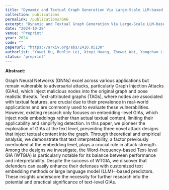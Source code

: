 ```yaml
---
title: "Dynamic and Textual Graph Generation Via Large-Scale LLM-based Agent Simulation"
collection: publications
permalink: /publications/GAG
excerpt: "Dynamic and Textual Graph Generation Via Large-Scale LLM-based Agent Simulation"
date: "2024-10-28"
venue: "Preprint"
year: 2024
code: ""
paperurl: "https://arxiv.org/abs/2410.05130"
authorlist: "Yuwei Hu, Runlin Lei, Xinyi Huang, Zhewei Wei, Yongchao Liu"
status: 'preprint'
---
```

**Abstract:**

Graph Neural Networks (GNNs) excel across various applications but remain vulnerable to adversarial attacks, particularly Graph Injection Attacks (GIAs), which inject malicious nodes into the original graph and pose realistic threats. Text-attributed graphs (TAGs), where nodes are associated with textual features, are crucial due to their prevalence in real-world applications and are commonly used to evaluate these vulnerabilities. However, existing research only focuses on embedding-level GIAs, which inject node embeddings rather than actual textual content, limiting their applicability and simplifying detection. In this paper, we pioneer the exploration of GIAs at the text level, presenting three novel attack designs that inject textual content into the graph. Through theoretical and empirical analysis, we demonstrate that text interpretability, a factor previously overlooked at the embedding level, plays a crucial role in attack strength. Among the designs we investigate, the Word-frequency-based Text-level GIA (WTGIA) is particularly notable for its balance between performance and interpretability. Despite the success of WTGIA, we discover that defenders can easily enhance their defenses with customized text embedding methods or large language model (LLM)--based predictors. These insights underscore the necessity for further research into the potential and practical significance of text-level GIAs.